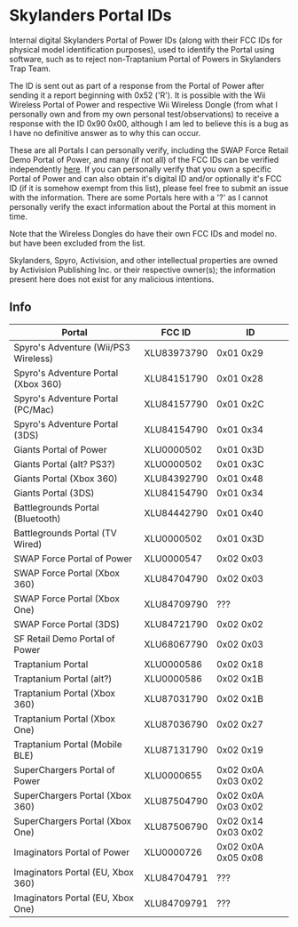 # Skylanders Portal IDs
Internal digital Skylanders Portal of Power IDs (along with their FCC IDs for physical model identification purposes), used to identify the Portal using software, such as to reject non-Traptanium Portal of Powers in Skylanders Trap Team.

The ID is sent out as part of a response from the Portal of Power after sending it a report beginning with 0x52 ('R'). It is possible with the Wii Wireless Portal of Power and respective Wii Wireless Dongle (from what I personally own and from my own personal test/observations) to receive a response with the ID 0x90 0x00, although I am led to believe this is a bug as I have no definitive answer as to why this can occur.

These are all Portals I can personally verify, including the SWAP Force Retail Demo Portal of Power, and many (if not all) of the FCC IDs can be verified independently [here](https://fccid.io/XLU). If you can personally verify that you own a specific Portal of Power and can also obtain it's digital ID and/or optionally it's FCC ID (if it is somehow exempt from this list), please feel free to submit an issue with the information. There are some Portals here with a '?' as I cannot personally verify the exact information about the Portal at this moment in time.

Note that the Wireless Dongles do have their own FCC IDs and model no. but have been excluded from the list.

Skylanders, Spyro, Activision, and other intellectual properties are owned by Activision Publishing Inc. or their respective owner(s); the information present here does not exist for any malicious intentions.

## Info
Portal                                   | FCC ID      | ID
-----------------------------------------|-------------|----------
Spyro's Adventure (Wii/PS3 Wireless)     | XLU83973790 | 0x01 0x29
Spyro's Adventure Portal (Xbox 360)      | XLU84151790 | 0x01 0x28
Spyro's Adventure Portal (PC/Mac)        | XLU84157790 | 0x01 0x2C
Spyro's Adventure Portal (3DS)           | XLU84154790 | 0x01 0x34
Giants Portal of Power                   | XLU0000502  | 0x01 0x3D
Giants Portal (alt? PS3?)                | XLU0000502  | 0x01 0x3C
Giants Portal (Xbox 360)                 | XLU84392790 | 0x01 0x48
Giants Portal (3DS)                      | XLU84154790 | 0x01 0x34
Battlegrounds Portal (Bluetooth)         | XLU84442790 | 0x01 0x40
Battlegrounds Portal (TV Wired)          | XLU0000502  | 0x01 0x3D
SWAP Force Portal of Power               | XLU0000547  | 0x02 0x03
SWAP Force Portal (Xbox 360)             | XLU84704790 | 0x02 0x03
SWAP Force Portal (Xbox One)             | XLU84709790 | ???
SWAP Force Portal (3DS)                  | XLU84721790 | 0x02 0x02
SF Retail Demo Portal of Power           | XLU68067790 | 0x02 0x03
Traptanium Portal                        | XLU0000586  | 0x02 0x18
Traptanium Portal (alt?)                 | XLU0000586  | 0x02 0x1B
Traptanium Portal (Xbox 360)             | XLU87031790 | 0x02 0x1B
Traptanium Portal (Xbox One)             | XLU87036790 | 0x02 0x27
Traptanium Portal (Mobile BLE)           | XLU87131790 | 0x02 0x19
SuperChargers Portal of Power            | XLU0000655  | 0x02 0x0A 0x03 0x02
SuperChargers Portal (Xbox 360)          | XLU87504790 | 0x02 0x0A 0x03 0x02
SuperChargers Portal (Xbox One)          | XLU87506790 | 0x02 0x14 0x03 0x02
Imaginators Portal of Power              | XLU0000726  | 0x02 0x0A 0x05 0x08
Imaginators Portal (EU, Xbox 360)        | XLU84704791 | ???
Imaginators Portal (EU, Xbox One)        | XLU84709791 | ???